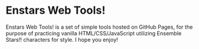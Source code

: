 # Enstars Web Tools!
Enstars Web Tools! is a set of simple tools hosted on GitHub Pages, for the purpose of practicing vanilla HTML/CSS/JavaScript utilizing Ensemble Stars!! characters for style. I hope you enjoy!
